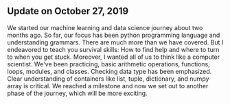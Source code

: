 ## Update on October 27, 2019

We started our machine learning and data science journey about two months ago.
So far, our focus has been python programming language and understanding grammars.
There are much more than we have covered. But I endeavored to teach you survival skills: 
How to find help and where to turn to when you get stuck. 
Moreover, I wanted all of us to think like a computer scientist.
We've been practicing, basic arithmetic operations, functions, loops, modules, and classes.
Checking data type has been emphasized. 
Clear understanding of containers like list, tuple, dictionary, and numpy array is critical.
We reached a milestone and now we set out to another phase of the journey, which will be more exciting.
